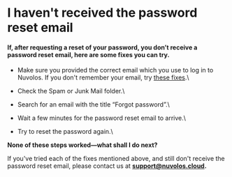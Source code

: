 # I haven't received the password reset email

#### If, after requesting a reset of your password, you don’t receive a password reset email, here are some fixes you can try.

* Make sure you provided the correct email which you use to log in to Nuvolos. If you don't remember your email, try [these fixes](i-forgot-my-email-address.md).\

* Check the Spam or Junk Mail folder.\

* Search for an email with the title “Forgot password”.\

* Wait a few minutes for the password reset email to arrive.\

* Try to reset the password again.\


**None of these steps worked—what shall I do next?**

If you've tried each of the fixes mentioned above, and still don't receive the password reset email, please contact us at [**support@nuvolos.cloud**](mailto:support@nuvolos.cloud)**.**
